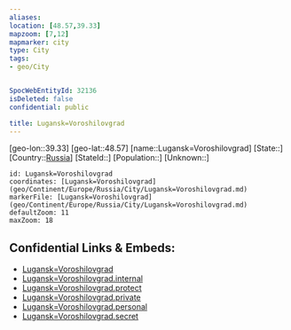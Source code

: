```yaml
---
aliases: 
location: [48.57,39.33]
mapzoom: [7,12] 
mapmarker: city 
type: City
tags:
- geo/City


SpocWebEntityId: 32136
isDeleted: false
confidential: public

title: Lugansk=Voroshilovgrad
---
```

[geo-lon::39.33]
[geo-lat::48.57]
[name::Lugansk=Voroshilovgrad]
[State::]
[Country::[Russia](geo/Continent/Europe/Russia.md)]
[StateId::]
[Population::]
[Unknown::]


```leaflet
id: Lugansk=Voroshilovgrad
coordinates: [Lugansk=Voroshilovgrad](geo/Continent/Europe/Russia/City/Lugansk=Voroshilovgrad.md)
markerFile: [Lugansk=Voroshilovgrad](geo/Continent/Europe/Russia/City/Lugansk=Voroshilovgrad.md)
defaultZoom: 11 
maxZoom: 18
```


## Confidential Links & Embeds: 
- [Lugansk=Voroshilovgrad](../../../../../../_public/geo/Continent/Europe/Russia/City/Lugansk=Voroshilovgrad.md) 
- [Lugansk=Voroshilovgrad.internal](../../../../../../_internal/geo/Continent/Europe/Russia/City/Lugansk=Voroshilovgrad.internal.md) 
- [Lugansk=Voroshilovgrad.protect](../../../../../../_protect/geo/Continent/Europe/Russia/City/Lugansk=Voroshilovgrad.protect.md) 
- [Lugansk=Voroshilovgrad.private](../../../../../../_private/geo/Continent/Europe/Russia/City/Lugansk=Voroshilovgrad.private.md) 
- [Lugansk=Voroshilovgrad.personal](../../../../../../_personal/geo/Continent/Europe/Russia/City/Lugansk=Voroshilovgrad.personal.md) 
- [Lugansk=Voroshilovgrad.secret](../../../../../../_secret/geo/Continent/Europe/Russia/City/Lugansk=Voroshilovgrad.secret.md) 
